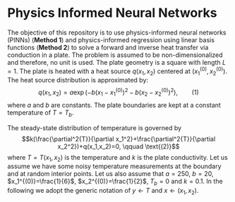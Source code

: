 # Physics Informed Neural Networks

The objective of this repository is to use physics-informed neural networks (PINNs) (**Method 1**) and physics-informed regression using linear basis functions (**Method 2**) to solve a forward and inverse heat transfer via conduction in a plate. The problem is assumed to be non-dimensionalized and therefore, no unit is used.  The plate geometry is a square with length $L=1$. The plate is heated with a heat source $q(x_1,x_2)$ centered at $(x_1^{(0)},x_2^{(0)})$. The heat source distribution is approximated by:
$$q(x_1,x_2) = a \exp(-b (x_1-x_1^{(0)})^2-b (x_2-x_2^{(0)})^2), \qquad \text{(1)}$$
where $a$ and $b$ are constants. The plate boundaries are kept at a constant temperature of $T=T_b$.

The steady-state distribution of temperature is governed by
$$k(\frac{\partial^2{T}}{\partial x_1^2}+\frac{\partial^2{T}}{\partial x_2^2})+q(x_1,x_2)=0, \qquad \text{(2)}$$
where $T=T(x_1,x_2)$ is the temperature and $k$ is the plate conductivity. Let us assume we have some noisy temperature measurements at the boundary and at random interior points. Let us also assume that $a=250$, $b=20$, $x_1^{(0)}=\frac{1}{6}$, $x_2^{(0)}=\frac{1}{2}$, $T_b=0$ and $k=0.1$. In the following we adopt the generic notation of $y \leftarrow T$ and $x \leftarrow (x_1,x_2)$.